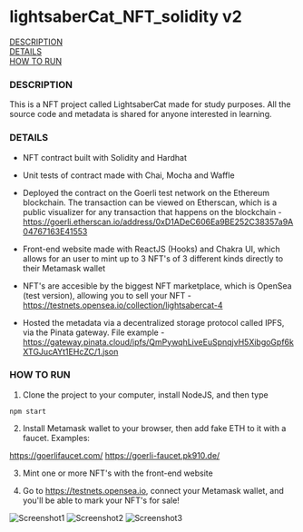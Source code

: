 # lightsaberCat_NFT_solidity v2

[DESCRIPTION](#description)   
[DETAILS](#details)   
[HOW TO RUN](#how-to-run)   

### **DESCRIPTION**

This is a NFT project called LightsaberCat made for study purposes. All the source code and metadata is shared for anyone interested in learning.

### **DETAILS**

- NFT contract built with Solidity and Hardhat

- Unit tests of contract made with Chai, Mocha and Waffle

- Deployed the contract on the Goerli test network on the Ethereum blockchain. The transaction can be viewed on Etherscan, which is a public visualizer for any transaction that happens on the blockchain - https://goerli.etherscan.io/address/0xD1ADeC606Ea9BE252C38357a9A04767163E41553

- Front-end website made with ReactJS (Hooks) and Chakra UI, which allows for an user to mint up to 3 NFT's of 3 different kinds directly to their Metamask wallet

- NFT's are accesible by the biggest NFT marketplace, which is OpenSea (test version), allowing you to sell your NFT - https://testnets.opensea.io/collection/lightsabercat-4

- Hosted the metadata via a decentralized storage protocol called IPFS, via the Pinata gateway. File example - https://gateway.pinata.cloud/ipfs/QmPywqhLiveEuSpnqjvH5XibgoGpf6kXTGJucAYt1EHcZC/1.json

### **HOW TO RUN**

1. Clone the project to your computer, install NodeJS, and then type

```
npm start
```

2. Install Metamask wallet to your browser, then add fake ETH to it with a faucet. Examples:

https://goerlifaucet.com/
https://goerli-faucet.pk910.de/

3. Mint one or more NFT's with the front-end website

4. Go to https://testnets.opensea.io, connect your Metamask wallet, and you'll be able to mark your NFT's for sale!

![Screenshot1](screenshot1.png)
![Screenshot2](screenshot2.png)
![Screenshot3](screenshot3.png)